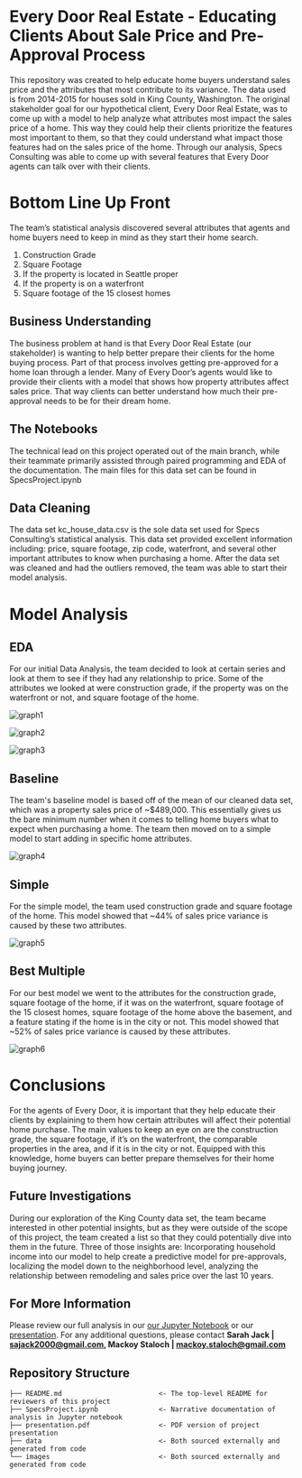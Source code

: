 # Every Door Real Estate - Educating Clients About Sale Price and Pre-Approval Process
This repository was created to help educate home buyers understand sales price and the attributes that most contribute to its variance. The data used is from 2014-2015 for houses sold in King County, Washington. The original stakeholder goal for our hypothetical client, Every Door Real Estate, was to come up with a model to help analyze what attributes most impact the sales price of a home. This way they could help their clients prioritize the features most important to them, so that they could understand what impact those features had on the sales price of the home. Through our analysis, Specs Consulting was able to come up with several features that Every Door agents can talk over with their clients.

# Bottom Line Up Front
The team’s statistical analysis discovered several attributes that agents and home buyers need to keep in mind as they start their home search.
 1. Construction Grade
 2. Square Footage
 3. If the property is located in Seattle proper
 4. If the property is on a waterfront
 5. Square footage of the 15 closest homes

## Business Understanding
The business problem at hand is that Every Door Real Estate (our stakeholder) is wanting to help better prepare their clients for the home buying process. Part of that process involves getting pre-approved for a home loan through a lender. Many of Every Door’s agents would like to provide their clients with a model that shows how property attributes affect sales price. That way clients can better understand how much their pre-approval needs to be for their dream home. 

## The Notebooks
The technical lead on this project operated out of the main branch, while their teammate primarily assisted through paired programming and EDA of the documentation. The main files for this data set can be found in SpecsProject.ipynb

## Data Cleaning
The data set kc_house_data.csv is the sole data set used for Specs Consulting’s statistical analysis. This data set provided excellent information including: price, square footage, zip code, waterfront, and several other important attributes to know when purchasing a home. After the data set was cleaned and had the outliers removed, the team was able to start their model analysis.

# Model Analysis
## EDA
For our initial Data Analysis, the team decided to look at certain series and look at them to see if they had any relationship to price. Some of the attributes we looked at were construction grade, if the property was on the waterfront or not, and square footage of the home.

![graph1](./images/graph1.png)

![graph2](./images/graph2.png)

![graph3](./images/graph3.png)

## Baseline
The team's baseline model is based off of the mean of our cleaned data set, which was a property sales price of ~$489,000. This essentially gives us the bare minimum number when it comes to telling home buyers what to expect when purchasing a home. The team then moved on to a simple model to start adding in specific home attributes.

![graph4](./images/dummy_model.png)

## Simple
For the simple model, the team used construction grade and square footage of the home. This model showed that ~44% of sales price variance is caused by these two attributes.

![graph5](./images/model_6.png)

## Best Multiple
For our best model we went to the attributes for the construction grade, square footage of the home, if it was on the waterfront, square footage of the 15 closest homes, square footage of the home above the basement, and a feature stating if the home is in the city or not. This model showed that ~52% of sales price variance is caused by these attributes.

![graph6](./images/model_best.png)

# Conclusions
For the agents of Every Door, it is important that they help educate their clients by explaining to them how certain attributes will affect their potential home purchase. The main values to keep an eye on are the construction grade, the square footage, if it’s on the waterfront, the comparable properties in the area, and if it is in the city or not. Equipped with this knowledge, home buyers can better prepare themselves for their home buying journey.

## Future Investigations
During our exploration of the King County data set, the team became interested in other potential insights, but as they were outside of the scope of this project, the team created a list so that they could potentially dive into them in the future. Three of those insights are: Incorporating household income into our model to help create a predictive model for pre-approvals, localizing the model down to the neighborhood level, analyzing the relationship between remodeling and sales price over the last 10 years.

## For More Information
Please review our full analysis in our [our Jupyter Notebook](./SpecsProject.ipynb) or our [presentation](./presentation.pdf).
For any additional questions, please contact **Sarah Jack | sajack2000@gmail.com, Mackoy Staloch | mackoy.staloch@gmail.com**

## Repository Structure
```
├── README.md                        <- The top-level README for reviewers of this project
├── SpecsProject.ipynb               <- Narrative documentation of analysis in Jupyter notebook
├── presentation.pdf                 <- PDF version of project presentation
├── data                             <- Both sourced externally and generated from code
└── images                           <- Both sourced externally and generated from code
```
